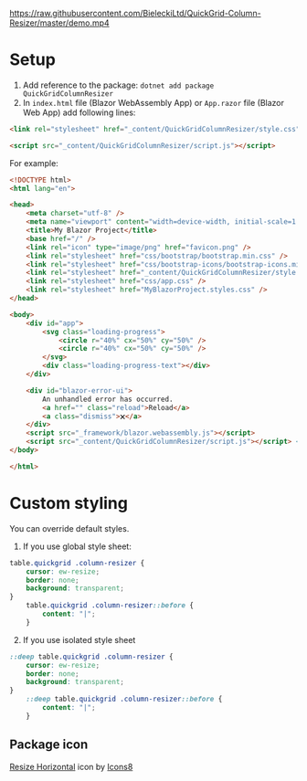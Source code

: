 ﻿https://raw.githubusercontent.com/BieleckiLtd/QuickGrid-Column-Resizer/master/demo.mp4

# Setup
1. Add reference to the package: `dotnet add package QuickGridColumnResizer`
2. In `index.html` file (Blazor WebAssembly App) or `App.razor` file (Blazor Web App) add following lines:
```html
<link rel="stylesheet" href="_content/QuickGridColumnResizer/style.css" />

<script src="_content/QuickGridColumnResizer/script.js"></script>
```

For example:
```html
<!DOCTYPE html>
<html lang="en">

<head>
    <meta charset="utf-8" />
    <meta name="viewport" content="width=device-width, initial-scale=1.0, maximum-scale=1.0, user-scalable=no" />
    <title>My Blazor Project</title>
    <base href="/" />
    <link rel="icon" type="image/png" href="favicon.png" />
    <link rel="stylesheet" href="css/bootstrap/bootstrap.min.css" />
    <link rel="stylesheet" href="css/bootstrap-icons/bootstrap-icons.min.css" />
    <link rel="stylesheet" href="_content/QuickGridColumnResizer/style.css" /> <!-- Add this line -->
    <link rel="stylesheet" href="css/app.css" />
    <link rel="stylesheet" href="MyBlazorProject.styles.css" />
</head>

<body>
    <div id="app">
        <svg class="loading-progress">
            <circle r="40%" cx="50%" cy="50%" />
            <circle r="40%" cx="50%" cy="50%" />
        </svg>
        <div class="loading-progress-text"></div>
    </div>

    <div id="blazor-error-ui">
        An unhandled error has occurred.
        <a href="" class="reload">Reload</a>
        <a class="dismiss">🗙</a>
    </div>
    <script src="_framework/blazor.webassembly.js"></script>
    <script src="_content/QuickGridColumnResizer/script.js"></script> <!-- Add this line -->
</body>

</html>
```

# Custom styling
You can override default styles.
1. If you use global style sheet:
```css
table.quickgrid .column-resizer {
    cursor: ew-resize;
    border: none;
    background: transparent;
}
    table.quickgrid .column-resizer::before {
        content: "|";
    }
```
2. If you use isolated style sheet
```css
::deep table.quickgrid .column-resizer {
    cursor: ew-resize;
    border: none;
    background: transparent;
}
    ::deep table.quickgrid .column-resizer::before {
        content: "|";
    }
```

## Package icon
[Resize Horizontal](https://icons8.com/icon/56327/resize-horizontal) icon by [Icons8](https://icons8.com)
